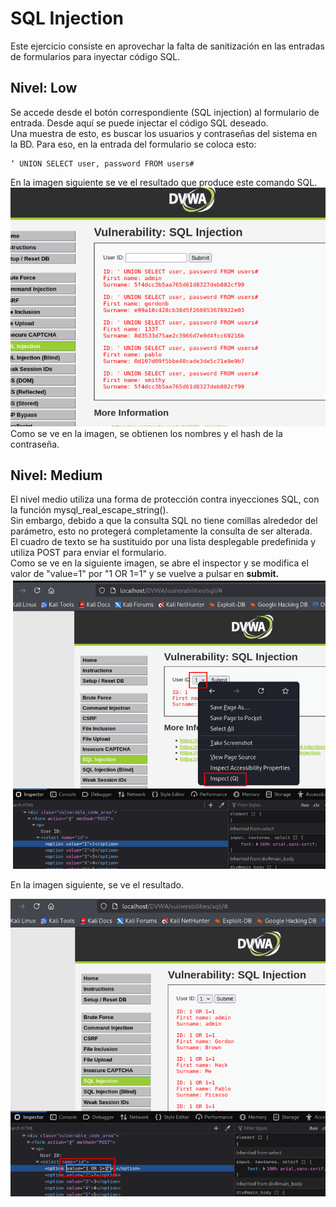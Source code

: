 # SQL Injection
Este ejercicio consiste en aprovechar la falta de sanitización en las entradas de formularios para inyectar
código SQL.
## Nivel: Low
Se accede desde el botón correspondiente (SQL injection) al formulario de entrada. Desde aquí se puede injectar el código
SQL deseado. \
Una muestra de esto, es buscar los usuarios y contraseñas del sistema en la BD. Para eso, en la entrada del formulario se coloca esto:
```
‘ UNION SELECT user, password FROM users#
```
En la imagen siguiente se ve el resultado que produce este comando SQL. \
![Resulado SQL injection](https://github.com/PPS11148274/apache_hardening/blob/main/DVWA/sql_injection/asset/resultado_SQL_injection.png) \
Como se ve en la imagen, se obtienen los nombres y el hash de la contraseña.
## Nivel: Medium
El nivel medio utiliza una forma de protección contra inyecciones SQL, con la función mysql_real_escape_string(). \
Sin embargo, debido a que la consulta SQL no tiene comillas alrededor del parámetro, esto no protegerá completamente la consulta de ser alterada. \
El cuadro de texto se ha sustituido por una lista desplegable predefinida y utiliza POST para enviar el formulario. \
Como se ve en la siguiente imagen, se abre el inspector y se modifica el valor de "value=1" por "1 OR 1=1" y se vuelve a pulsar en **submit.**
![Modifica valor](https://github.com/PPS11148274/apache_hardening/blob/main/DVWA/sql_injection/asset/modif_valor_medium.png)

En la imagen siguiente, se ve el resultado.

![Resultado](https://github.com/PPS11148274/apache_hardening/blob/main/DVWA/sql_injection/asset/resultado_medium.png)
